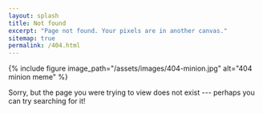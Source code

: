 ```yaml
---
layout: splash
title: Not found
excerpt: "Page not found. Your pixels are in another canvas."
sitemap: true
permalink: /404.html
---
```


{% include figure image_path="/assets/images/404-minion.jpg" alt="404 minion meme" %}

Sorry, but the page you were trying to view does not exist --- perhaps you can try searching for it!

<script>
  var GOOG_FIXURL_LANG = 'en';
  var GOOG_FIXURL_SITE = '{{ site.url }}'
</script>
<script src="https://linkhelp.clients.google.com/tbproxy/lh/wm/fixurl.js">
</script>
